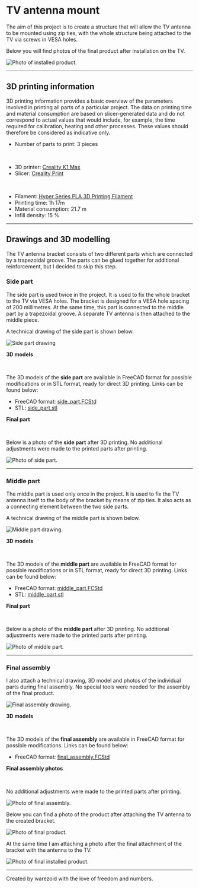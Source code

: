 # TV antenna mount
The aim of this project is to create a structure that will allow the TV antenna to be mounted using zip ties, with the whole structure being attached to the TV via screws in VESA holes.

Below you will find photos of the final product after installation on the TV.

![Photo of installed product.](./img/installed_product_photo.jpg)

---



## 3D printing information
3D printing information provides a basic overview of the parameters involved in printing all parts of a particular project. The data on printing time and material consumption are based on slicer-generated data and do not correspond to actual values that would include, for example, the time required for calibration, heating and other processes. These values should therefore be considered as indicative only.

- Number of parts to print: 3 pieces

<br>

- 3D printer: [Creality K1 Max](https://www.creality.com/products/creality-k1-max-3d-printer)
- Slicer: [Creality Print](https://www.creality.com/pages/download-software)

<br>

- Filament: [Hyper Series PLA 3D Printing Filament](https://store.creality.com/products/hyper-series-pla-3d-printing-filament-1kg?variant=f5519251-fe97-4b57-9f1d-16ec93b94b97)
- Printing time: 1h 17m
- Material consumption: 21.7 m
- Infill density: 15 %

---

## Drawings and 3D modelling
The TV antenna bracket consists of two different parts which are connected by a trapezoidal groove. The parts can be glued together for additional reinforcement, but I decided to skip this step.

### Side part
The side part is used twice in the project. It is used to fix the whole bracket to the TV via VESA holes. The bracket is designed for a VESA hole spacing of 200 millimetres. At the same time, this part is connected to the middle part by a trapezoidal groove. A separate TV antenna is then attached to the middle piece.

A technical drawing of the side part is shown below.

![Side part drawing](./drawings/side_part_drawing.svg)


**3D models**

<br>

The 3D models of the **side part** are available in FreeCAD format for possible modifications or in STL format, ready for direct 3D printing. Links can be found below:

- FreeCAD format: [side_part.FCStd](./3d/freecad/side_part.FCStd)
- STL: [side_part.stl](./3d/stl/side_part.stl)


**Final part**

<br>

Below is a photo of the **side part** after 3D printing. No additional adjustments were made to the printed parts after printing.

![Photo of side part.](./img/side_part_photo.png)

---



### Middle part
The middle part is used only once in the project. It is used to fix the TV antenna itself to the body of the bracket by means of zip ties. It also acts as a connecting element between the two side parts.

A technical drawing of the middle part is shown below.

![Middle part drawing.](./drawings/middle_part_drawing.svg)


**3D models**

<br>

The 3D models of the **middle part** are available in FreeCAD format for possible modifications or in STL format, ready for direct 3D printing. Links can be found below:

- FreeCAD format: [middle_part.FCStd](./3d/freecad/middle_part.FCStd)
- STL: [middle_part.stl](./3d/stl/middle_part.stl)


**Final part**

<br>

Below is a photo of the **middle part** after 3D printing. No additional adjustments were made to the printed parts after printing.

![Photo of middle part.](./img/middle_part_photo.png)

---



### Final assembly
I also attach a technical drawing, 3D model and photos of the individual parts during final assembly. No special tools were needed for the assembly of the final product.

![Final assembly drawing.](./drawings/final_assembly_drawing.svg)


**3D models**

<br>

The 3D models of the **final assembly** are available in FreeCAD format for possible modifications. Links can be found below:

- FreeCAD format: [final_assembly.FCStd](./3d/freecad/final_assembly.FCStd)


**Final assembly photos**

<br>

No additional adjustments were made to the printed parts after printing.

![Photo of final assembly.](./img/final_assembly_photo.png)

Below you can find a photo of the product after attaching the TV antenna to the created bracket.

![Photo of final product.](./img/final_product_photo.png)

At the same time I am attaching a photo after the final attachment of the bracket with the antenna to the TV.

![Photo of final installed product.](./img/installed_product_photo.jpg)

---





Created by warezoid with the love of freedom and numbers.